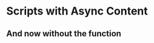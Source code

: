 #  Scripts with Async Content


<script>

(async function() {
  
  await lively.sleep(1000)
  
  return <div>Done</div>

})()
</script>



## And now without the function

<script>

var b = await Promise.resolve(3)

var c = <div>hello</div>

c
</script>